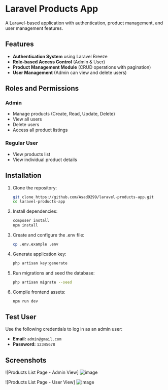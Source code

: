 # Laravel Products App

A Laravel-based application with authentication, product management, and user management features.

## Features

- **Authentication System** using Laravel Breeze
- **Role-based Access Control** (Admin & User)
- **Product Management Module** (CRUD operations with pagination)
- **User Management** (Admin can view and delete users)

## Roles and Permissions

### Admin
- Manage products (Create, Read, Update, Delete)
- View all users
- Delete users
- Access all product listings

### Regular User
- View products list
- View individual product details

## Installation

1. Clone the repository:
   ```bash
   git clone https://github.com/Asad9299/laravel-products-app.git
   cd laravel-products-app

2. Install dependencies:
   ```bash
   composer install
   npm install

3. Create and configure the .env file:
   ```bash
   cp .env.example .env

4. Generate application key:
   ```bash
   php artisan key:generate

5. Run migrations and seed the database:
   ```bash
   php artisan migrate --seed

6. Compile frontend assets:
   ```bash 
   npm run dev

## Test User

Use the following credentials to log in as an admin user:

- **Email:** `admin@gmail.com`
- **Password:** `12345678`

## Screenshots
![Products List Page - Admin View] ![image](https://github.com/user-attachments/assets/ca312d68-320f-45ac-bc9f-ed8d0b21317c)

![Products List Page - User View]  ![image](https://github.com/user-attachments/assets/b40b4341-da1d-4671-9ce6-a23e44acdd30)
